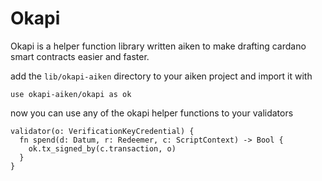 # Okapi

Okapi is a helper function library written aiken to make drafting cardano smart contracts easier and faster.

add the `lib/okapi-aiken` directory to your aiken project and import it with

```
use okapi-aiken/okapi as ok
```

now you can use any of the okapi helper functions to your validators

```
validator(o: VerificationKeyCredential) {
  fn spend(d: Datum, r: Redeemer, c: ScriptContext) -> Bool {
    ok.tx_signed_by(c.transaction, o)
  }
}
```